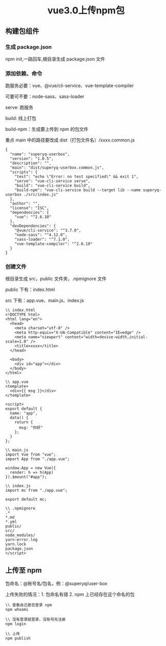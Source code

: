 <h1 align="center">vue3.0上传npm包</h1>

## 构建包组件

### 生成 package.json

npm init,一路回车,根目录生成 package.json 文件

### 添加依赖、命令

跑服务必要：vue、@vue/cli-service、vue-template-compiler

可要可不要：node-sass、sass-loader

serve: 跑服务

build: 线上打包

build-npm：生成要上传到 npm 的包文件

重点 main 中的路径要改成 dist（打包文件名）/xxxx.common.js

```
{
  "name": "superyq-userbox",
  "version": "1.0.5",
  "description": "",
  "main": "dist/superyq-userbox.common.js",
  "scripts": {
    "test": "echo \"Error: no test specified\" && exit 1",
    "serve": "vue-cli-service serve",
    "build": "vue-cli-service build",
    "build-npm": "vue-cli-service build --target lib --name superyq-userbox ./src/index.js"
  },
  "author": "",
  "license": "ISC",
  "dependencies": {
    "vue": "^2.6.10"
  },
  "devDependencies": {
    "@vue/cli-service": "^3.7.0",
    "node-sass": "^4.12.0",
    "sass-loader": "^7.1.0",
    "vue-template-compiler": "^2.6.10"
  }
}
```

### 创建文件

根目录生成 src，public 文件夹，.npmignore 文件

public 下有：index.html

src 下有：app.vue、main.js、index.js

```
\\ index.html
<!DOCTYPE html>
<html lang="en">
  <head>
    <meta charset="utf-8" />
    <meta http-equiv="X-UA-Compatible" content="IE=edge" />
    <meta name="viewport" content="width=device-width,initial-scale=1.0" />
    <title>xxxx</title>
  </head>

  <body>
    <div id="app"></div>
  </body>
</html>

\\ app.vue
<template>
  <div>{{ msg }}</div>
</template>

<script>
export default {
  name: "app",
  data() {
    return {
      msg: "你好"
    };
  }
};

\\ main.js
import Vue from "vue";
import App from "./app.vue";

window.App = new Vue({
  render: h => h(App)
}).$mount("#app");

\\ index.js
import mc from "./app.vue";

export default mc;

\\ .npmignore
.*
*.md
*.yml
public/
src/
node_modules/
yarn-error.log
yarn.lock
package.json
</script>
```

## 上传至 npm

包命名：@账号名/包名，例：@superyq/user-box

上传失败的情况：1. 包命名有错 2. npm 上已经存在这个命名的包

```
\\ 查看自己是否登录 npm
npm whoami

\\ 没有登录就登录，没账号先注册
npm login

\\ 上传
npm publish
```
